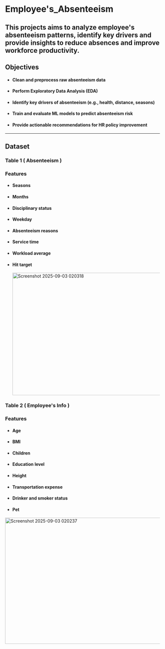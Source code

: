 # Employee's_Absenteeism
This projects aims to analyze employee's absenteeism patterns, identify key drivers and provide insights to reduce absences and improve workforce productivity.
--
## Objectives
+ #### Clean and preprocess raw absenteeism data

+ #### Perform Exploratory Data Analysis (EDA)

+ #### Identify key drivers of absenteeism (e.g., health, distance, seasons)

+ #### Train and evaluate ML models to predict absenteeism risk

+ #### Provide actionable recommendations for HR policy improvement

---

## Dataset
### Table 1 ( Absenteeism ) 
### Features
+ #### Seasons
+ #### Months
+ #### Disciplinary status
+ #### Weekday
+ #### Absenteeism reasons
+ #### Service time
+ #### Workload average
+ #### Hit target

  <img width="927" height="397" alt="Screenshot 2025-09-03 020318" src="https://github.com/user-attachments/assets/70800c10-3544-4d16-99f4-7f96ccdd1bf9" />


### Table 2 ( Employee's Info ) 
### Features
+ #### Age
+ #### BMI
+ #### Children
+ #### Education level
+ #### Height
+ #### Transportation expense
+ #### Drinker and smoker status
+ #### Pet

<img width="924" height="409" alt="Screenshot 2025-09-03 020237" src="https://github.com/user-attachments/assets/2a599602-53da-4a4b-9de2-5892c78b1752" />

